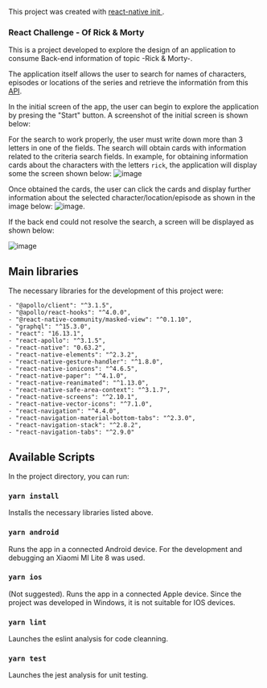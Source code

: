This project was created with [react-native init <projectName>](https://reactnative.dev/docs/0.8/getting-started).

### React Challenge - Of Rick & Morty 

This is a project developed to explore the design of an application to consume Back-end information of topic -Rick & Morty-. 

The application itself allows the user to search for names of characters, episodes or locations of the series and retrieve the informatión from this [API](https://rickandmortyapi.com/graphql).

In the initial screen of the app, the user can begin to explore the application by presing the "Start" button. A screenshot of the initial screen is shown below: 


For the search to work properly, the user must write down more than 3 letters in one of the fields. The search will obtain cards with information related to the criteria search fields. In example, for obtaining information cards about the characters with the letters `rick`, the application will display some the screen shown below:
![image](https://user-images.githubusercontent.com/59004502/92009022-803c1380-ed0d-11ea-88a9-7e2de6361c29.png)

Once obtained the cards, the user can click the cards and display further information about the selected character/location/episode as shown in the image below:
![image](https://user-images.githubusercontent.com/59004502/92009872-baf27b80-ed0e-11ea-8f79-f0fe7b95ba2a.png).

If the back end could not resolve the search, a screen will be displayed as shown below:

![image](https://user-images.githubusercontent.com/59004502/92010234-2f2d1f00-ed0f-11ea-8b1b-0f99c7328e7e.png)

##

## Main libraries

The necessary libraries for the development of this project were:

    - "@apollo/client": "^3.1.5",
    - "@apollo/react-hooks": "^4.0.0",
    - "@react-native-community/masked-view": "^0.1.10",
    - "graphql": "^15.3.0",
    - "react": "16.13.1",
    - "react-apollo": "^3.1.5",
    - "react-native": "0.63.2",
    - "react-native-elements": "^2.3.2",
    - "react-native-gesture-handler": "^1.8.0",
    - "react-native-ionicons": "^4.6.5",
    - "react-native-paper": "^4.1.0",
    - "react-native-reanimated": "^1.13.0",
    - "react-native-safe-area-context": "^3.1.7",
    - "react-native-screens": "^2.10.1",
    - "react-native-vector-icons": "^7.1.0",
    - "react-navigation": "^4.4.0",
    - "react-navigation-material-bottom-tabs": "^2.3.0",
    - "react-navigation-stack": "^2.8.2",
    - "react-navigation-tabs": "^2.9.0"

## Available Scripts

In the project directory, you can run:

### `yarn install`

Installs the necessary libraries listed above.

### `yarn android`

Runs the app in a connected Android device.
For the development and debugging an Xiaomi MI Lite 8 was used. 

### `yarn ios`

(Not suggested). Runs the app in a connected Apple device.
Since the project was developed in Windows, it is not suitable for IOS devices.

### `yarn lint`

Launches the eslint analysis for code cleanning.

### `yarn test`

Launches the jest analysis for unit testing.


